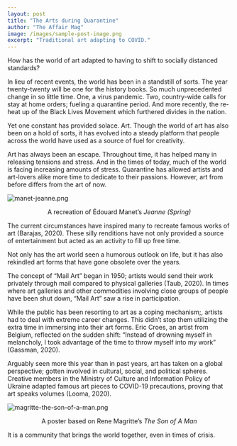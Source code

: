 ```yaml
---
layout: post
title: "The Arts during Quarantine"
author: "The Affair Mag"
image: /images/sample-post-image.png
excerpt: "Traditional art adapting to COVID."
---
```


How has the world of art adapted to having to shift to socially distanced standards?  

In lieu of recent events, the world has been in a standstill of sorts. The year twenty-twenty will be one for the history books. So much unprecedented change in so little time. One, a virus pandemic. Two, country-wide calls for stay at home orders; fueling a quarantine period. And more recently,  the re-heat up of the Black Lives Movement which furthered divides in the nation. 

Yet one constant has provided solace. Art. Though the world of art has also been on a hold of sorts, it has evolved into a steady platform that people across the world have used as a source of fuel for creativity. 

Art has always been an escape. Throughout time, it has helped many in releasing tensions and stress. And in the times of today, much of the world is facing increasing amounts of stress.  Quarantine has allowed artists and art-lovers alike more time to dedicate to their passions. However, art from before differs from the art of now.  

![manet-jeanne.png]({{base.url}}/images/post-images/july-2020/manet-jeanne.png)
<center><p>A recreation of Édouard Manet’s <em>Jeanne (Spring)</em></p></center>

The current circumstances have inspired many to recreate famous works of art (Barajas, 2020). These silly renditions have not only provided a source of entertainment but acted as an activity to fill up free time. 

Not only has the art world seen a humorous outlook on life, but it has also rekindled art forms that have gone obsolete over the years.

The concept of “Mail Art” began in 1950; artists would send their work privately through mail compared to physical galleries (Taub, 2020). In times where art galleries and other commodities involving close groups of people have been shut down, “Mail Art” saw a rise in participation.  

While the public has been resorting to art as a coping mechanism;, artists had to deal with extreme career changes. This didn’t stop them utilizing the extra time in immersing into their art forms. Eric Croes, an artist from Belgium, reflected on the sudden shift: “Instead of drowning myself in melancholy, I took advantage of the time to throw myself into my work” (Gassman, 2020). 

Arguably seen more this year than in past years, art has taken on a global perspective; gotten involved in cultural, social, and political spheres. Creative members in the Ministry of Culture and Information Policy of Ukraine adapted famous art pieces to COVID-19 precautions, proving that art speaks volumes (Looma, 2020). 

![magritte-the-son-of-a-man.png]({{base.url}}/images/post-images/july-2020/magritte-the-son-of-a-man.png)
<center><p>A poster based on Rene Magritte’s <em>The Son of A Man</em></p></center>

It is a community that brings the world together, even in times of crisis.

